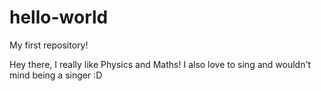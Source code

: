 # hello-world
My first repository!

Hey there, I really like Physics and Maths! I also love to sing and wouldn't mind being a singer :D
